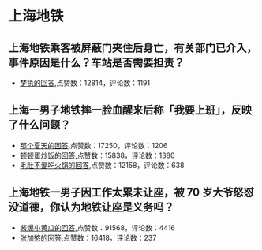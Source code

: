 # 上海地铁
## 上海地铁乘客被屏蔽门夹住后身亡，有关部门已介入，事件原因是什么？车站是否需要担责？
- [梦执的回答](https://www.zhihu.com/question/513211941/answer/-1970800420),点赞数：12814，评论数：1191
## 上海一男子地铁摔一脸血醒来后称「我要上班」，反映了什么问题？
- [那个夏天的回答](https://www.zhihu.com/question/481838289/answer/2079740390),点赞数：17250，评论数：1206
- [顿顿蛋炒饭的回答](https://www.zhihu.com/question/481838289/answer/2078493078),点赞数：15838，评论数：1380
- [毛肚不爱吃火锅的回答](https://www.zhihu.com/question/481838289/answer/2078545631),点赞数：12158，评论数：638
## 上海地铁一男子因工作太累未让座，被 70 岁大爷怒怼没道德，你认为地铁让座是义务吗？
- [酱爆小黄瓜的回答](https://www.zhihu.com/question/450854258/answer/1797448870),点赞数：91568，评论数：4416
- [张加憨的回答](https://www.zhihu.com/question/450854258/answer/1796534260),点赞数：16418，评论数：237
